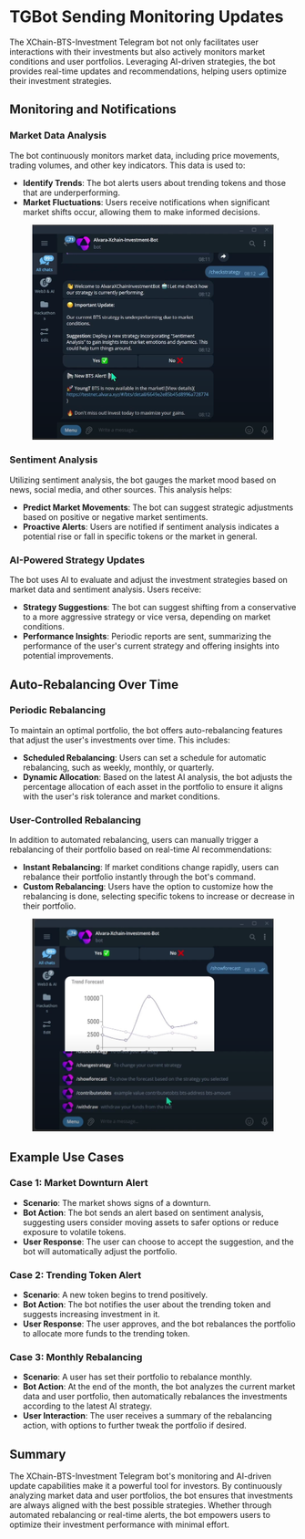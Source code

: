 # TGBot Sending Monitoring Updates

The XChain-BTS-Investment Telegram bot not only facilitates user interactions with their investments but also actively monitors market conditions and user portfolios. Leveraging AI-driven strategies, the bot provides real-time updates and recommendations, helping users optimize their investment strategies.

## Monitoring and Notifications

### Market Data Analysis

The bot continuously monitors market data, including price movements, trading volumes, and other key indicators. This data is used to:

* **Identify Trends**: The bot alerts users about trending tokens and those that are underperforming.
* **Market Fluctuations**: Users receive notifications when significant market shifts occur, allowing them to make informed decisions.

<figure><img src="../.gitbook/assets/Screenshot 2024-08-24 090807.png" alt=""><figcaption></figcaption></figure>

### Sentiment Analysis

Utilizing sentiment analysis, the bot gauges the market mood based on news, social media, and other sources. This analysis helps:

* **Predict Market Movements**: The bot can suggest strategic adjustments based on positive or negative market sentiments.
* **Proactive Alerts**: Users are notified if sentiment analysis indicates a potential rise or fall in specific tokens or the market in general.

### AI-Powered Strategy Updates

The bot uses AI to evaluate and adjust the investment strategies based on market data and sentiment analysis. Users receive:

* **Strategy Suggestions**: The bot can suggest shifting from a conservative to a more aggressive strategy or vice versa, depending on market conditions.
* **Performance Insights**: Periodic reports are sent, summarizing the performance of the user's current strategy and offering insights into potential improvements.

## Auto-Rebalancing Over Time

### Periodic Rebalancing

To maintain an optimal portfolio, the bot offers auto-rebalancing features that adjust the user's investments over time. This includes:

* **Scheduled Rebalancing**: Users can set a schedule for automatic rebalancing, such as weekly, monthly, or quarterly.
* **Dynamic Allocation**: Based on the latest AI analysis, the bot adjusts the percentage allocation of each asset in the portfolio to ensure it aligns with the user's risk tolerance and market conditions.

### User-Controlled Rebalancing

In addition to automated rebalancing, users can manually trigger a rebalancing of their portfolio based on real-time AI recommendations:

* **Instant Rebalancing**: If market conditions change rapidly, users can rebalance their portfolio instantly through the bot's command.
* **Custom Rebalancing**: Users have the option to customize how the rebalancing is done, selecting specific tokens to increase or decrease in their portfolio.

<figure><img src="../.gitbook/assets/Screenshot 2024-08-24 090831.png" alt=""><figcaption></figcaption></figure>

## Example Use Cases

### Case 1: Market Downturn Alert

* **Scenario**: The market shows signs of a downturn.
* **Bot Action**: The bot sends an alert based on sentiment analysis, suggesting users consider moving assets to safer options or reduce exposure to volatile tokens.
* **User Response**: The user can choose to accept the suggestion, and the bot will automatically adjust the portfolio.

### Case 2: Trending Token Alert

* **Scenario**: A new token begins to trend positively.
* **Bot Action**: The bot notifies the user about the trending token and suggests increasing investment in it.
* **User Response**: The user approves, and the bot rebalances the portfolio to allocate more funds to the trending token.

### Case 3: Monthly Rebalancing

* **Scenario**: A user has set their portfolio to rebalance monthly.
* **Bot Action**: At the end of the month, the bot analyzes the current market data and user portfolio, then automatically rebalances the investments according to the latest AI strategy.
* **User Interaction**: The user receives a summary of the rebalancing action, with options to further tweak the portfolio if desired.

## Summary

The XChain-BTS-Investment Telegram bot's monitoring and AI-driven update capabilities make it a powerful tool for investors. By continuously analyzing market data and user portfolios, the bot ensures that investments are always aligned with the best possible strategies. Whether through automated rebalancing or real-time alerts, the bot empowers users to optimize their investment performance with minimal effort.
